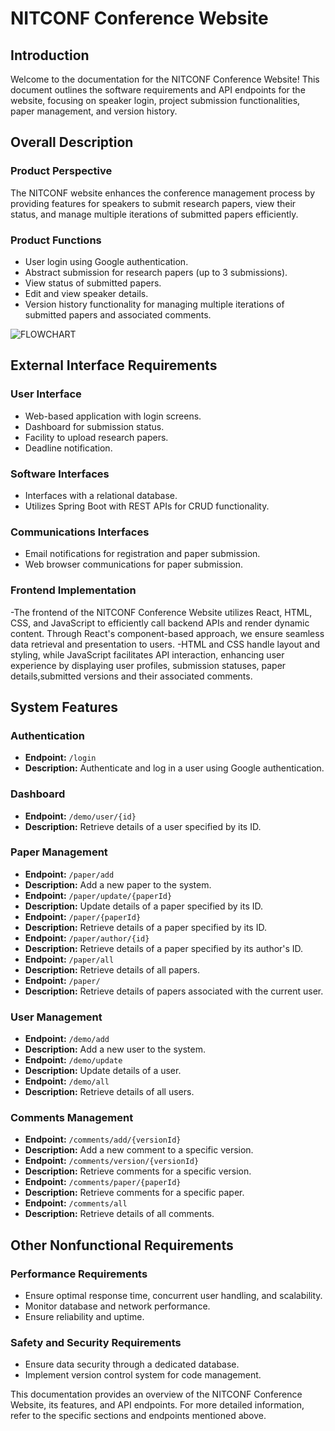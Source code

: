 # NITCONF Conference Website

## Introduction

Welcome to the documentation for the NITCONF Conference Website! This document outlines the software requirements and API endpoints for the website, focusing on speaker login, project submission functionalities, paper management, and version history.

## Overall Description

### Product Perspective
The NITCONF website enhances the conference management process by providing features for speakers to submit research papers, view their status, and manage multiple iterations of submitted papers efficiently.

### Product Functions
- User login using Google authentication.
- Abstract submission for research papers (up to 3 submissions).
- View status of submitted papers.
- Edit and view speaker details.
- Version history functionality for managing multiple iterations of submitted papers and associated comments.

![FLOWCHART](https://github.com/mikasajaeger19/SE_LAB_Team8_NITCONF/blob/main/docs/flow_chart.png?raw=true)


## External Interface Requirements

### User Interface
- Web-based application with login screens.
- Dashboard for submission status.
- Facility to upload research papers.
- Deadline notification.

### Software Interfaces
- Interfaces with a relational database.
- Utilizes Spring Boot with REST APIs for CRUD functionality.

### Communications Interfaces
- Email notifications for registration and paper submission.
- Web browser communications for paper submission.

### Frontend Implementation
-The frontend of the NITCONF Conference Website utilizes React, HTML, CSS, and JavaScript to efficiently call backend APIs and render dynamic content. Through React's component-based approach, we ensure seamless data retrieval and presentation to users. 
-HTML and CSS handle layout and styling, while JavaScript facilitates API interaction, enhancing user experience by displaying user profiles, submission statuses, paper details,submitted versions and their associated comments.

## System Features

### Authentication
- **Endpoint:** `/login`
- **Description:** Authenticate and log in a user using Google authentication.

### Dashboard
- **Endpoint:** `/demo/user/{id}`
- **Description:** Retrieve details of a user specified by its ID.

### Paper Management
- **Endpoint:** `/paper/add`
- **Description:** Add a new paper to the system.
- **Endpoint:** `/paper/update/{paperId}`
- **Description:** Update details of a paper specified by its ID.
- **Endpoint:** `/paper/{paperId}`
- **Description:** Retrieve details of a paper specified by its ID.
- **Endpoint:** `/paper/author/{id}`
- **Description:** Retrieve details of a paper specified by its author's ID.
- **Endpoint:** `/paper/all`
- **Description:** Retrieve details of all papers.
- **Endpoint:** `/paper/`
- **Description:** Retrieve details of papers associated with the current user.

### User Management
- **Endpoint:** `/demo/add`
- **Description:** Add a new user to the system.
- **Endpoint:** `/demo/update`
- **Description:** Update details of a user.
- **Endpoint:** `/demo/all`
- **Description:** Retrieve details of all users.

### Comments Management
- **Endpoint:** `/comments/add/{versionId}`
- **Description:** Add a new comment to a specific version.
- **Endpoint:** `/comments/version/{versionId}`
- **Description:** Retrieve comments for a specific version.
- **Endpoint:** `/comments/paper/{paperId}`
- **Description:** Retrieve comments for a specific paper.
- **Endpoint:** `/comments/all`
- **Description:** Retrieve details of all comments.

## Other Nonfunctional Requirements

### Performance Requirements
- Ensure optimal response time, concurrent user handling, and scalability.
- Monitor database and network performance.
- Ensure reliability and uptime.

### Safety and Security Requirements
- Ensure data security through a dedicated database.
- Implement version control system for code management.

This documentation provides an overview of the NITCONF Conference Website, its features, and API endpoints. For more detailed information, refer to the specific sections and endpoints mentioned above.


